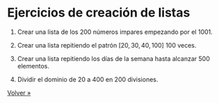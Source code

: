 # Ejercicios de creación de listas

1. Crear una lista de los 200 números impares empezando por el 1001.

2. Crear una lista repitiendo el patrón $[20, 30, 40, 100]$ 100 veces.

3. Crear una lista repitiendo los días de la semana
   hasta alcanzar 500 elementos.

4. Dividir el dominio de 20 a 400 en 200 divisiones.

[Volver »](..)
